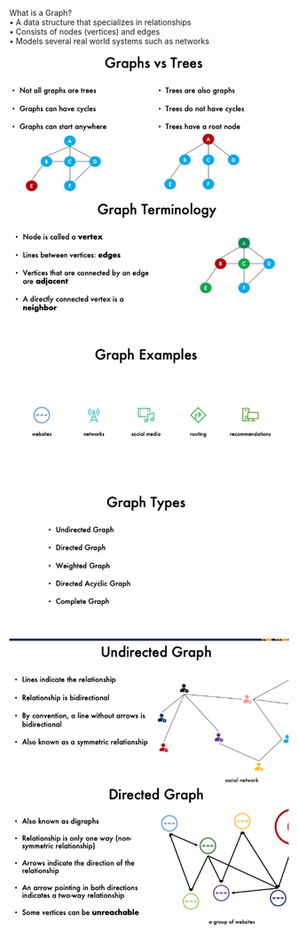 
What is a Graph?    
• A data structure that specializes in relationships    
• Consists of nodes (vertices) and edges    
• Models several real world systems such as networks    

![alt text](image-51.png)
![alt text](image-52.png)
![alt text](image-53.png)
![alt text](image-54.png)   
![![alt text](image-56.png)](image-55.png)
![alt text](image-57.png)




